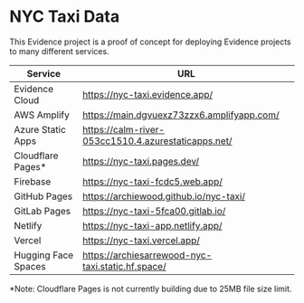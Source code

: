 # NYC Taxi Data

This Evidence project is a proof of concept for deploying Evidence projects to many different services.


| Service | URL |
|---------|-----|
| Evidence Cloud | https://nyc-taxi.evidence.app/ |
| AWS Amplify | https://main.dgvuexz73zzx6.amplifyapp.com/ |
| Azure Static Apps | https://calm-river-053cc1510.4.azurestaticapps.net/ |
| Cloudflare Pages* | https://nyc-taxi.pages.dev/ |
| Firebase | https://nyc-taxi-fcdc5.web.app/ |
| GitHub Pages | https://archiewood.github.io/nyc-taxi/ |
| GitLab Pages | https://nyc-taxi-5fca00.gitlab.io/ |
| Netlify | https://nyc-taxi-app.netlify.app/ |
| Vercel | https://nyc-taxi.vercel.app/ |
| Hugging Face Spaces | https://archiesarrewood-nyc-taxi.static.hf.space/ |

*Note: Cloudflare Pages is not currently building due to 25MB file size limit.